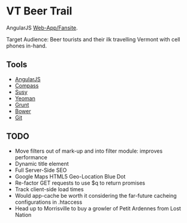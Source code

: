 VT Beer Trail
=============

AngularJS [Web-App/Fansite](http://www.vtbeertrail.com).

Target Audience: Beer tourists and their ilk travelling Vermont with cell phones in-hand.

Tools
---------------

* [AngularJS](http://angularjs.org/)
* [Compass](http://compass-style.org/)
* [Susy](http://susy.oddbird.net/)
* [Yeoman](http://yeoman.io/)
* [Grunt](http://gruntjs.com/)
* [Bower](http://bower.io/)
* [Git](http://git-scm.com/)

TODO
---------------------

* Move filters out of mark-up and into filter module: improves performance
* Dynamic title element
* Full Server-Side SEO
* Google Maps HTML5 Geo-Location Blue Dot
* Re-factor GET requests to use $q to return promises
* Track client-side load times
* Would app-cache be worth it considering the far-future cacheing configurations in .htaccess
* Head up to Morrisville to buy a growler of Petit Ardennes from Lost Nation
